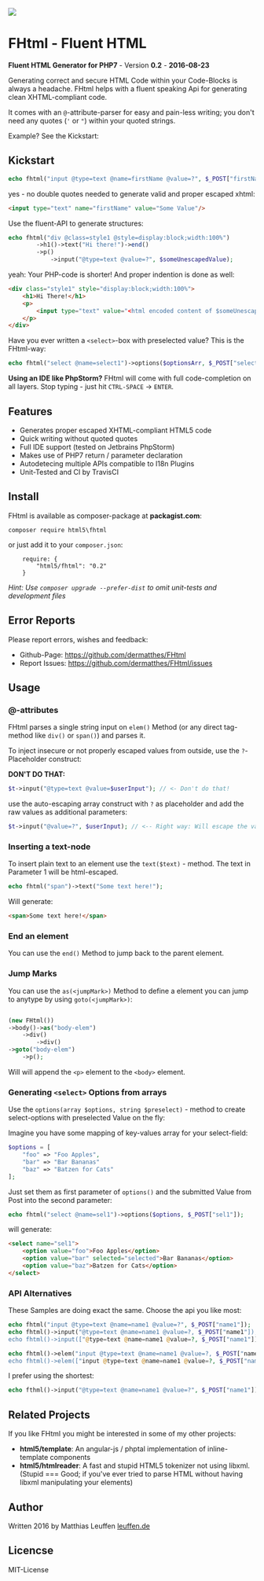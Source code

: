 [<img src="https://travis-ci.org/dermatthes/FHtml.svg">](https://travis-ci.org/dermatthes/FHtml)


# FHtml - Fluent HTML 

**Fluent HTML Generator for PHP7** - Version **0.2** - **2016-08-23**

Generating correct and secure HTML Code within your Code-Blocks is
always a headache. FHtml helps with a fluent speaking Api for
generating clean XHTML-compliant code.

It comes with an `@`-attribute-parser for easy and pain-less writing; you don't
need any quotes (`'` or `"`) within your quoted strings.

Example? See the Kickstart:

## Kickstart

```php
echo fhtml("input @type=text @name=firstName @value=?", $_POST["firstName"]);
```

yes - no double quotes needed to generate valid and proper escaped xhtml: 

```html
<input type="text" name="firstName" value="Some Value"/>
```

Use the fluent-API to generate structures:

```php
echo fhtml("div @class=style1 @style=display:block;width:100%")
        ->h1()->text("Hi there!")->end()
        ->p()
            ->input("@type=text @value=?", $someUnescapedValue);
```

yeah: Your PHP-code is shorter! And proper indention is done as well:

```html
<div class="style1" style="display:block;width:100%">
    <h1>Hi There!</h1>
    <p>
        <input type="text" value="<html encoded content of $someUnescapedValue>"/>
    </p>
</div>
```
 
 
Have you ever written a `<select>`-box with preselected value? This is the FHtml-way:

```php
echo fhtml("select @name=select1")->options($optionsArr, $_POST["select1"]);
```
 
**Using an IDE like PhpStorm?** FHtml will come with full code-completion on
all layers. Stop typing - just hit `CTRL-SPACE` -> `ENTER`.
 
## Features

* Generates proper escaped XHTML-compliant HTML5 code
* Quick writing without quoted quotes
* Full IDE support (tested on Jetbrains PhpStorm)
* Makes use of PHP7 return / parameter declaration
* Autodetecing multiple APIs compatible to I18n Plugins 
* Unit-Tested and CI by TravisCI


## Install

FHtml is available as composer-package at **packagist.com**:

```
composer require html5\fhtml
```

or just add it to your `composer.json`:

```
    require: {
        "html5/fhtml": "0.2"
    }
```

_Hint: Use `composer upgrade --prefer-dist` to omit unit-tests and development files_

## Error Reports

Please report errors, wishes and feedback:
 
* Github-Page: https://github.com/dermatthes/FHtml
* Report Issues: https://github.com/dermatthes/FHtml/issues


## Usage

### @-attributes

FHtml parses a single string input on `elem()` Method (or any direct tag-method like `div()` or `span()`) and parses it.

To inject insecure or not properly escaped values from outside, use
the `?`-Placeholder construct:

**DON'T DO THAT:**
```php
$t->input("@type=text @value=$userInput"); // <- Don't do that!
```

use the auto-escaping array construct with `?` as placeholder and add the raw
values as additional parameters:

```php
$t->input("@value=?", $userInput); // <-- Right way: Will escape the value
```


### Inserting a text-node

To insert plain text to an element use the `text($text)` - method. 
The text in Parameter 1 will be html-escaped.

```php
echo fhtml("span")->text("Some text here!");
```

Will generate:

```html
<span>Some text here!</span>
```

### End an element

You can use the `end()` Method to jump back to the parent element.

### Jump Marks

You can use the `as(<jumpMark>)` Method to define a element you
can jump to anytype by using `goto(<jumpMark>)`:

```php

(new FHtml())
->body()->as("body-elem")
    ->div()
        ->div()
->goto("body-elem")
    ->p();
```
    
Will will append the `<p>` element to the `<body>` element.


### Generating `<select>` Options from arrays

Use the `options(array $options, string $preselect)` - method to create select-options with preselected
Value on the fly:

Imagine you have some mapping of key-values array for your select-field:
```php
$options = [
    "foo" => "Foo Apples",
    "bar" => "Bar Bananas"
    "baz" => "Batzen for Cats"
];
```

Just set them as first parameter of `options()` and the submitted Value
from Post into the second parameter:

```php
echo fhtml("select @name=sel1")->options($options, $_POST["sel1"]);
```

will generate:

```html
<select name="sel1">
    <option value="foo">Foo Apples</option>
    <option value="bar" selected="selected">Bar Bananas</option>
    <option value="baz">Batzen for Cats</option>
</select>
```

### API Alternatives

These Samples are doing exact the same. Choose the api you like most:

```php
echo fhtml("input @type=text @name=name1 @value=?", $_POST["name1"]);
echo fhtml()->input("@type=text @name=name1 @value=?, $_POST["name1"]);
echo fhtml()->input(["@type=text @name=name1 @value=?, $_POST["name1"]]);

echo fhtml()->elem("input @type=text @name=name1 @value=?, $_POST["name1"]);
echo fhtml()->elem(["input @type=text @name=name1 @value=?, $_POST["name1"]]);
```

I prefer using the shortest:

```php
echo fthml()->input("@type=text @name=name1 @value=?", $_POST["name1"]);
```

## Related Projects

If you like FHtml you might be interested in some of my other projects:

* **html5/template**: An angular-js / phptal implementation of inline-template components
* **html5/htmlreader**: A fast and stupid HTML5 tokenizer not using libxml. (Stupid === Good; if you've ever tried to parse HTML without having libxml manipulating your elements)  
 

## Author

Written 2016 by Matthias Leuffen [leuffen.de](http://leuffen.de)

## Licencse

MIT-License
